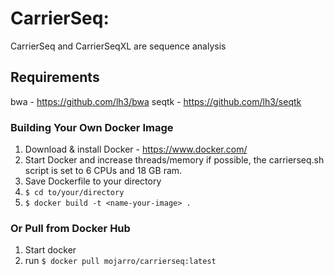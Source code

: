 # CarrierSeq: 

CarrierSeq and CarrierSeqXL are sequence analysis 

## Requirements 

bwa - https://github.com/lh3/bwa
seqtk - https://github.com/lh3/seqtk

### Building Your Own Docker Image

1. Download & install Docker - https://www.docker.com/
2. Start Docker and increase threads/memory if possible, the carrierseq.sh script is set to 6 CPUs and 18 GB ram.
3. Save Dockerfile to your directory 
4. ```$ cd to/your/directory```
5. ```$ docker build -t <name-your-image> .```

### Or Pull from Docker Hub

1. Start docker
2. run ```$ docker pull mojarro/carrierseq:latest```
